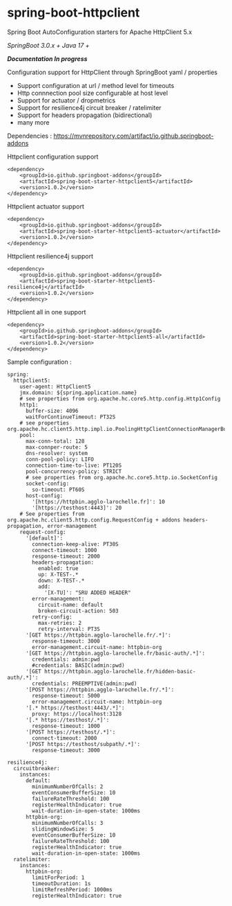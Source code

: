 # spring-boot-httpclient
Spring Boot AutoConfiguration starters for Apache HttpClient 5.x

*SpringBoot 3.0.x +
Java 17 +*

***Documentation In progress***

Configuration support for HttpClient through SpringBoot yaml / properties
- Support configuration at url / method level for timeouts
- Http connnection pool size configurable at host level
- Support for actuator / dropmetrics
- Support for resilience4j circuit breaker / ratelimiter
- Support for headers propagation (bidirectional)
- many more

Dependencies : https://mvnrepository.com/artifact/io.github.springboot-addons

Httpclient configuration support 

	<dependency>
		<groupId>io.github.springboot-addons</groupId>
		<artifactId>spring-boot-starter-httpclient5</artifactId>
		<version>1.0.2</version>
	</dependency>

Httpclient actuator support 

	<dependency>
		<groupId>io.github.springboot-addons</groupId>
		<artifactId>spring-boot-starter-httpclient5-actuator</artifactId>
		<version>1.0.2</version>
	</dependency>


Httpclient resilience4j support 

	<dependency>
		<groupId>io.github.springboot-addons</groupId>
		<artifactId>spring-boot-starter-httpclient5-resilience4j</artifactId>
		<version>1.0.2</version>
	</dependency>



Httpclient all in one support 

	<dependency>
		<groupId>io.github.springboot-addons</groupId>
		<artifactId>spring-boot-starter-httpclient5-all</artifactId>
		<version>1.0.2</version>
	</dependency>

Sample configuration : 

	spring:
	  httpclient5:
	    user-agent: HttpClient5
		jmx.domain: ${spring.application.name}
		# see properties from org.apache.hc.core5.http.config.Http1Config
		http1:
		  buffer-size: 4096
		  waitForContinueTimeout: PT32S
		# see properties org.apache.hc.client5.http.impl.io.PoolingHttpClientConnectionManagerBuilder
		pool:
		  max-conn-total: 128
		  max-connper-route: 5
		  dns-resolver: system
		  conn-pool-policy: LIFO
		  connection-time-to-live: PT120S
		  pool-concurrency-policy: STRICT
		  # see properties from org.apache.hc.core5.http.io.SocketConfig
		  socket-config:
			so-timeout: PT60S
		  host-config:
			'[https://httpbin.agglo-larochelle.fr]': 10 
			'[https://testhost:4443]': 20 
		# See properties from org.apache.hc.client5.http.config.RequestConfig + addons headers-propagation, error-management
		request-config:
		  '[default]':
			connection-keep-alive: PT30S
			connect-timeout: 1000
			response-timeout: 2000
			headers-propagation:
			  enabled: true
			  up: X-TEST-.*
			  down: X-TEST-.*
			  add:
				'[X-TU]': "SRU ADDED HEADER"
			error-management:
			  circuit-name: default
			  broken-circuit-action: 503
			retry-config: 
			  max-retries: 2
			  retry-interval: PT3S
		  '[GET https://httpbin.agglo-larochelle.fr/.*]':
			response-timeout: 3000
			error-management.circuit-name: httpbin-org
		  '[GET https://httpbin.agglo-larochelle.fr/basic-auth/.*]':
			credentials: admin:pwd
			#credentials: BASIC(admin:pwd)
		  '[GET https://httpbin.agglo-larochelle.fr/hidden-basic-auth/.*]':
			credentials: PREEMPTIVE(admin:pwd)			
		  '[POST https://httpbin.agglo-larochelle.fr/.*]':
			response-timeout: 5000
			error-management.circuit-name: httpbin-org
		  '[.* https://testhost:4443/.*]':
			proxy: https://localhost:3128
		  '[.* https://testhost/.*]':
			response-timeout: 1000
		  '[POST https://testhost/.*]':
			connect-timeout: 2000
		  '[POST https://testhost/subpath/.*]':
			response-timeout: 3000

	resilience4j:
	  circuitbreaker:
		instances:
		  default:
			minimumNumberOfCalls: 2
			eventConsumerBufferSize: 10
			failureRateThreshold: 100
			registerHealthIndicator: true
			wait-duration-in-open-state: 1000ms
		  httpbin-org:
			minimumNumberOfCalls: 3
			slidingWindowSize: 5
			eventConsumerBufferSize: 10
			failureRateThreshold: 100
			registerHealthIndicator: true
			wait-duration-in-open-state: 1000ms
	  ratelimiter:
		instances:
		  httpbin-org:
			limitForPeriod: 1
			timeoutDuration: 1s
			limitRefreshPeriod: 1000ms
			registerHealthIndicator: true
